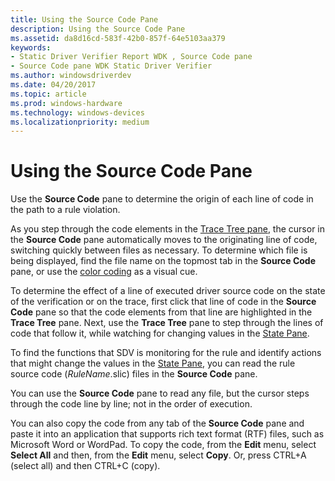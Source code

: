 ```yaml
---
title: Using the Source Code Pane
description: Using the Source Code Pane
ms.assetid: da8d16cd-583f-42b0-857f-64e5103aa379
keywords:
- Static Driver Verifier Report WDK , Source Code pane
- Source Code pane WDK Static Driver Verifier
ms.author: windowsdriverdev
ms.date: 04/20/2017
ms.topic: article
ms.prod: windows-hardware
ms.technology: windows-devices
ms.localizationpriority: medium
---
```


# Using the Source Code Pane


Use the **Source Code** pane to determine the origin of each line of code in the path to a rule violation.

As you step through the code elements in the [Trace Tree pane](trace-tree-pane.md), the cursor in the **Source Code** pane automatically moves to the originating line of code, switching quickly between files as necessary. To determine which file is being displayed, find the file name on the topmost tab in the **Source Code** pane, or use the [color coding](color-coding-in-the-source-code-pane.md) as a visual cue.

To determine the effect of a line of executed driver source code on the state of the verification or on the trace, first click that line of code in the **Source Code** pane so that the code elements from that line are highlighted in the **Trace Tree** pane. Next, use the **Trace Tree** pane to step through the lines of code that follow it, while watching for changing values in the [State Pane](state-pane.md).

To find the functions that SDV is monitoring for the rule and identify actions that might change the values in the [State Pane](state-pane.md), you can read the rule source code (*RuleName*.slic) files in the **Source Code** pane.

You can use the **Source Code** pane to read any file, but the cursor steps through the code line by line; not in the order of execution.

You can also copy the code from any tab of the **Source Code** pane and paste it into an application that supports rich text format (RTF) files, such as Microsoft Word or WordPad. To copy the code, from the **Edit** menu, select **Select All** and then, from the **Edit** menu, select **Copy**. Or, press CTRL+A (select all) and then CTRL+C (copy).

 

 





